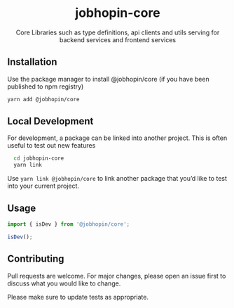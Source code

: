 <div align="center">
  <h1>jobhopin-core</h1>
  <p>Core Libraries such as type definitions, api clients and utils serving for backend services and frontend services</p>
  </div>
</div>

## Installation

Use the package manager to install @jobhopin/core (if you have been published to npm registry)

```bash
yarn add @jobhopin/core
```

## Local Development
For development, a package can be linked into another project. This is often useful to test out new features

```bash
  cd jobhopin-core
  yarn link
```

Use `yarn link @jobhopin/core` to link another package that you’d like to test into your current project.

## Usage

```javascript
import { isDev } from '@jobhopin/core';

isDev();
```

## Contributing

Pull requests are welcome. For major changes, please open an issue first to discuss what you would like to change.

Please make sure to update tests as appropriate.
